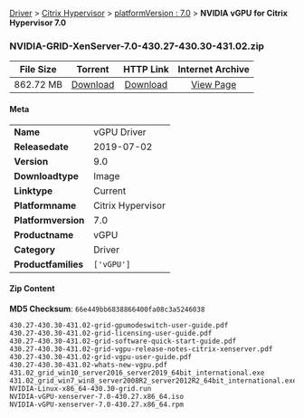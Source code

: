 
[Driver](/README.md)  >  [Citrix Hypervisor](/index/Driver/Citrix_Hypervisor.md)  >  [platformVersion : 7.0](/index/Driver/Citrix_Hypervisor/7.0.md)  >  **NVIDIA vGPU for Citrix Hypervisor 7.0**


### NVIDIA-GRID-XenServer-7.0-430.27-430.30-431.02.zip

| **File Size** | **Torrent**  | **HTTP Link** | **Internet Archive** |
|:-------------:|:------------:|:-------------:|:--------------------:|
| 862.72 MB |  [Download](https://archive.org/download/nvgpu_NVIDIA-GRID-XenServer-7.0-430.27-430.30-431.02.zip/nvgpu_NVIDIA-GRID-XenServer-7.0-430.27-430.30-431.02.zip_archive.torrent)       | [Download](https://archive.org/compress/nvgpu_NVIDIA-GRID-XenServer-7.0-430.27-430.30-431.02.zip) | [View Page](https://archive.org/details/nvgpu_NVIDIA-GRID-XenServer-7.0-430.27-430.30-431.02.zip)       |

#### Meta

<table>
<tr><td><strong>Name</strong></td><td>vGPU Driver</td></tr>
<tr><td><strong>Releasedate</strong></td><td>2019-07-02</td></tr>
<tr><td><strong>Version</strong></td><td>9.0</td></tr>
<tr><td><strong>Downloadtype</strong></td><td>Image</td></tr>
<tr><td><strong>Linktype</strong></td><td>Current</td></tr>
<tr><td><strong>Platformname</strong></td><td>Citrix Hypervisor</td></tr>
<tr><td><strong>Platformversion</strong></td><td>7.0</td></tr>
<tr><td><strong>Productname</strong></td><td>vGPU</td></tr>
<tr><td><strong>Category</strong></td><td>Driver</td></tr>
<tr><td><strong>Productfamilies</strong></td><td><code>['vGPU']</code></td></tr>
</table>

#### Zip Content

**MD5 Checksum**: `66e449bb6838866400fa08c3a5246038`

```text
430.27-430.30-431.02-grid-gpumodeswitch-user-guide.pdf
430.27-430.30-431.02-grid-licensing-user-guide.pdf
430.27-430.30-431.02-grid-software-quick-start-guide.pdf
430.27-430.30-431.02-grid-vgpu-release-notes-citrix-xenserver.pdf
430.27-430.30-431.02-grid-vgpu-user-guide.pdf
430.27-430.30-431.02-whats-new-vgpu.pdf
431.02_grid_win10_server2016_server2019_64bit_international.exe
431.02_grid_win7_win8_server2008R2_server2012R2_64bit_international.exe
NVIDIA-Linux-x86_64-430.30-grid.run
NVIDIA-vGPU-xenserver-7.0-430.27.x86_64.iso
NVIDIA-vGPU-xenserver-7.0-430.27.x86_64.rpm
```